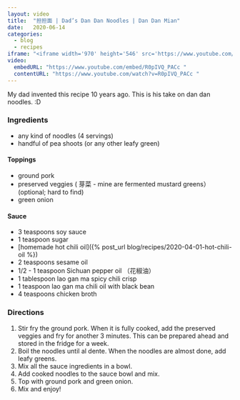 ```yaml
---
layout: video
title:  "担担面 | Dad’s Dan Dan Noodles | Dan Dan Mian"
date:   2020-06-14
categories:
  - blog
  - recipes
iframe: "<iframe width='970' height='546' src='https://www.youtube.com/embed/R0pIVQ_PACc ' frameborder='0' allow='accelerometer; autoplay; encrypted-media; gyroscope; picture-in-picture' allowfullscreen></iframe>"
video:
  embedURL: "https://www.youtube.com/embed/R0pIVQ_PACc "
  contentURL: "https://www.youtube.com/watch?v=R0pIVQ_PACc "
---
```


My dad invented this recipe 10 years ago. This is his take on dan dan noodles. :D

### Ingredients
* any kind of noodles (4 servings)
* handful of pea shoots (or any other leafy green)

#### Toppings
* ground pork
* preserved veggies ( 芽菜 - mine are fermented mustard greens） (optional; hard to find)
* green onion

#### Sauce
* 3 teaspoons soy sauce
* 1 teaspoon sugar
* [homemade hot chili oil]({% post_url blog/recipes/2020-04-01-hot-chili-oil %})
* 2 teaspoons sesame oil
* 1/2 - 1 teaspoon Sichuan pepper oil （花椒油）
* 1 tablespoon lao gan ma spicy chili crisp
* 1 teaspoon lao gan ma chili oil with black bean
* 4 teaspoons chicken broth

### Directions
1. Stir fry the ground pork. When it is fully cooked, add the preserved veggies and fry for another 3 minutes. This can be prepared ahead and stored in the fridge for a week.
2. Boil the noodles until al dente. When the noodles are almost done, add leafy greens.
3. Mix all the sauce ingredients in a bowl.
4. Add cooked noodles to the sauce bowl and mix.
5. Top with ground pork and green onion.
6. Mix and enjoy!

